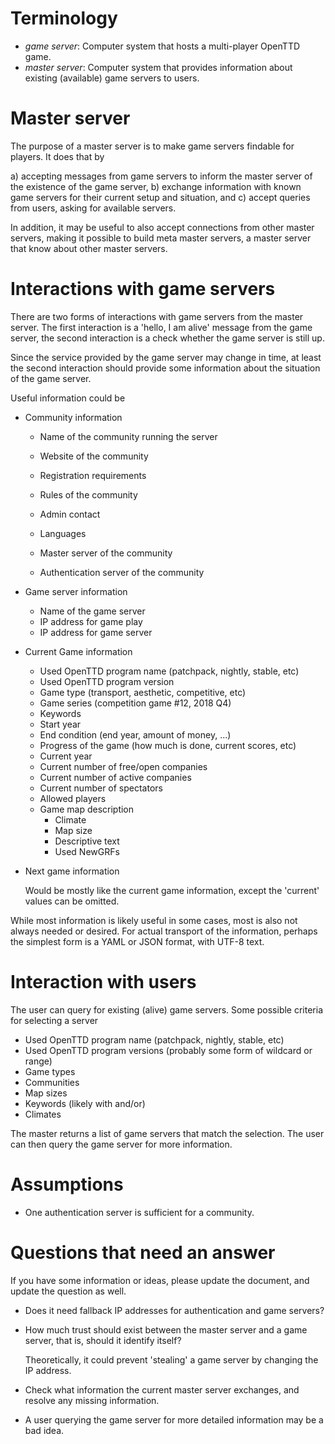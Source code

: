 # Terminology

- *game server*: Computer system that hosts a multi-player OpenTTD game.
- *master server*: Computer system that provides information about existing
  (available) game servers to users.

# Master server

The purpose of a master server is to make game servers findable for players.
It does that by

a) accepting messages from game servers to inform the master server of the
   existence of the game server,
b) exchange information with known game servers for their current setup and
   situation, and
c) accept queries from users, asking for available servers.

In addition, it may be useful to also accept connections from other master
servers, making it possible to build meta master servers, a master server that
know about other master servers.


# Interactions with game servers

There are two forms of interactions with game servers from the master server.
The first interaction is a 'hello, I am alive' message from the game server, the
second interaction is a check whether the game server is still up.

Since the service provided by the game server may change in time, at least the
second interaction should provide some information about the situation of the
game server.

Useful information could be

- Community information
  - Name of the community running the server
  - Website of the community
  - Registration requirements
  - Rules of the community
  - Admin contact
  - Languages

  - Master server of the community
  - Authentication server of the community

- Game server information
  - Name of the game server
  - IP address for game play
  - IP address for game server

- Current Game information
  - Used OpenTTD program name (patchpack, nightly, stable, etc)
  - Used OpenTTD program version
  - Game type (transport, aesthetic, competitive, etc)
  - Game series (competition game #12, 2018 Q4)
  - Keywords
  - Start year
  - End condition (end year, amount of money, ...)
  - Progress of the game (how much is done, current scores, etc)
  - Current year
  - Current number of free/open companies
  - Current number of active companies
  - Current number of spectators
  - Allowed players
  - Game map description
    - Climate
    - Map size
    - Descriptive text
    - Used NewGRFs

- Next game information

  Would be mostly like the current game information, except the 'current'
  values can be omitted.


While most information is likely useful in some cases, most is also not always
needed or desired. For actual transport of the information, perhaps the
simplest form is a YAML or JSON format, with UTF-8 text.


# Interaction with users

The user can query for existing (alive) game servers. Some possible criteria for
selecting a server

- Used OpenTTD program name (patchpack, nightly, stable, etc)
- Used OpenTTD program versions (probably some form of wildcard or range)
- Game types
- Communities
- Map sizes
- Keywords (likely with and/or)
- Climates

The master returns a list of game servers that match the selection. The user
can then query the game server for more information.


# Assumptions

- One authentication server is sufficient for a community.

# Questions that need an answer

If you have some information or ideas, please update the document, and update
the question as well.

- Does it need fallback IP addresses for authentication and game servers?

- How much trust should exist between the master server and a game server,
  that is, should it identify itself?

  Theoretically, it could prevent 'stealing' a game server by changing the IP
  address.

- Check what information the current master server exchanges, and resolve any
  missing information.

- A user querying the game server for more detailed information may be a bad
  idea.
